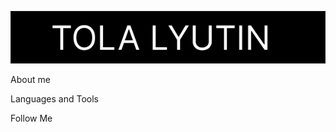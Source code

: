 ![Header](https://github.com/TolaLytin/tolalytin/blob/main/assets/Untitled.png)

About me

Languages and Tools

Follow Me

